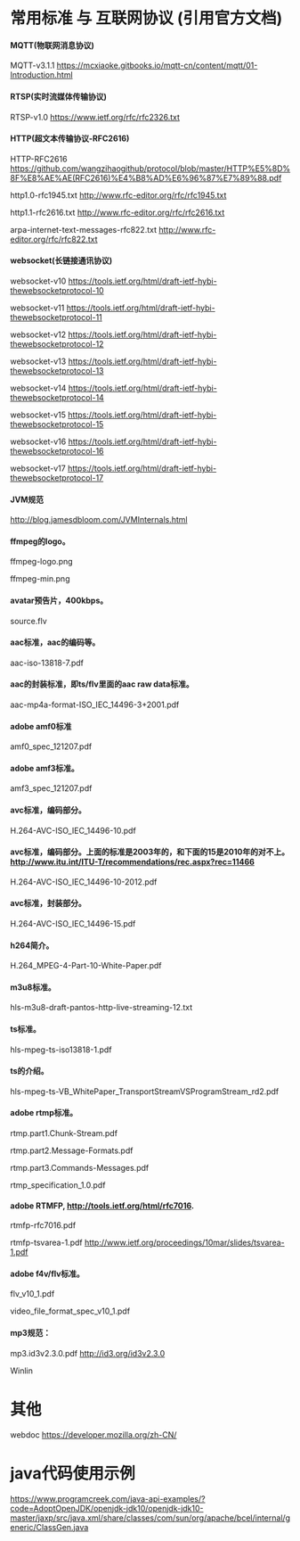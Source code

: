 # 常用标准 与 互联网协议 (引用官方文档)



#### MQTT(物联网消息协议)

MQTT-v3.1.1 https://mcxiaoke.gitbooks.io/mqtt-cn/content/mqtt/01-Introduction.html


#### RTSP(实时流媒体传输协议)

RTSP-v1.0 https://www.ietf.org/rfc/rfc2326.txt


#### HTTP(超文本传输协议-RFC2616)

HTTP-RFC2616 https://github.com/wangzihaogithub/protocol/blob/master/HTTP%E5%8D%8F%E8%AE%AE(RFC2616)%E4%B8%AD%E6%96%87%E7%89%88.pdf

http1.0-rfc1945.txt http://www.rfc-editor.org/rfc/rfc1945.txt
    
http1.1-rfc2616.txt http://www.rfc-editor.org/rfc/rfc2616.txt
    
arpa-internet-text-messages-rfc822.txt http://www.rfc-editor.org/rfc/rfc822.txt

#### websocket(长链接通讯协议)

websocket-v10 https://tools.ietf.org/html/draft-ietf-hybi-thewebsocketprotocol-10

websocket-v11 https://tools.ietf.org/html/draft-ietf-hybi-thewebsocketprotocol-11

websocket-v12 https://tools.ietf.org/html/draft-ietf-hybi-thewebsocketprotocol-12

websocket-v13 https://tools.ietf.org/html/draft-ietf-hybi-thewebsocketprotocol-13

websocket-v14 https://tools.ietf.org/html/draft-ietf-hybi-thewebsocketprotocol-14

websocket-v15 https://tools.ietf.org/html/draft-ietf-hybi-thewebsocketprotocol-15

websocket-v16 https://tools.ietf.org/html/draft-ietf-hybi-thewebsocketprotocol-16

websocket-v17 https://tools.ietf.org/html/draft-ietf-hybi-thewebsocketprotocol-17

#### JVM规范

http://blog.jamesdbloom.com/JVMInternals.html

#### ffmpeg的logo。    

ffmpeg-logo.png

ffmpeg-min.png

#### avatar预告片，400kbps。

source.flv

#### aac标准，aac的编码等。

aac-iso-13818-7.pdf
    
#### aac的封装标准，即ts/flv里面的aac raw data标准。

aac-mp4a-format-ISO_IEC_14496-3+2001.pdf
    
####  adobe amf0标准  

amf0_spec_121207.pdf
    
#### adobe amf3标准。

amf3_spec_121207.pdf
    
####  avc标准，编码部分。

H.264-AVC-ISO_IEC_14496-10.pdf
   
#### avc标准，编码部分。上面的标准是2003年的，和下面的15是2010年的对不上。http://www.itu.int/ITU-T/recommendations/rec.aspx?rec=11466

H.264-AVC-ISO_IEC_14496-10-2012.pdf
    
#### avc标准，封装部分。

H.264-AVC-ISO_IEC_14496-15.pdf
   
####  h264简介。  

H.264_MPEG-4-Part-10-White-Paper.pdf
    
####  m3u8标准。  

hls-m3u8-draft-pantos-http-live-streaming-12.txt
    
####  ts标准。  

hls-mpeg-ts-iso13818-1.pdf
    
####  ts的介绍。  

hls-mpeg-ts-VB_WhitePaper_TransportStreamVSProgramStream_rd2.pdf
    
#### adobe rtmp标准。   

rtmp.part1.Chunk-Stream.pdf

rtmp.part2.Message-Formats.pdf

rtmp.part3.Commands-Messages.pdf

rtmp_specification_1.0.pdf
    
#### adobe RTMFP, http://tools.ietf.org/html/rfc7016. 

rtmfp-rfc7016.pdf
      
rtmfp-tsvarea-1.pdf http://www.ietf.org/proceedings/10mar/slides/tsvarea-1.pdf

#### adobe f4v/flv标准。

flv_v10_1.pdf

video_file_format_spec_v10_1.pdf
    

#### mp3规范：

mp3.id3v2.3.0.pdf http://id3.org/id3v2.3.0

Winlin


# 其他
webdoc https://developer.mozilla.org/zh-CN/


# java代码使用示例

https://www.programcreek.com/java-api-examples/?code=AdoptOpenJDK/openjdk-jdk10/openjdk-jdk10-master/jaxp/src/java.xml/share/classes/com/sun/org/apache/bcel/internal/generic/ClassGen.java
